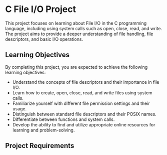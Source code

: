 # C File I/O Project

This project focuses on learning about File I/O in the C programming language, including using system calls such as open, close, read, and write. The project aims to provide a deeper understanding of file handling, file descriptors, and basic I/O operations.

## Learning Objectives

By completing this project, you are expected to achieve the following learning objectives:

- Understand the concepts of file descriptors and their importance in file I/O.
- Learn how to create, open, close, read, and write files using system calls.
- Familiarize yourself with different file permission settings and their usage.
- Distinguish between standard file descriptors and their POSIX names.
- Differentiate between functions and system calls.
- Develop the ability to find and utilize appropriate online resources for learning and problem-solving.

## Project Requirements
